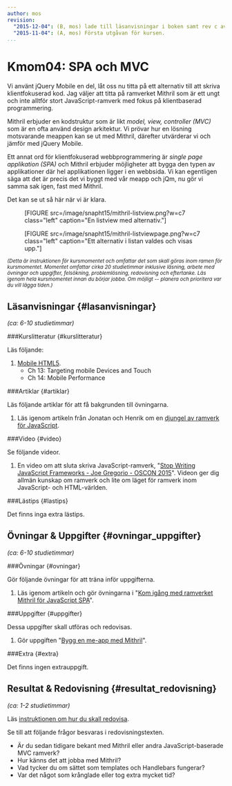 ```yaml
---
author: mos
revision:
  "2015-12-04": (B, mos) lade till läsanvisningar i boken samt rev c av artikeln.
  "2015-11-04": (A, mos) Första utgåvan för kursen.
...
```

Kmom04: SPA och MVC
==================================

Vi använt jQuery Mobile en del, låt oss nu titta på ett alternativ till att skriva klientfokuserad kod. Jag väljer att titta på ramverket Mithril som är ett ungt och inte alltför stort JavaScript-ramverk med fokus på klientbaserad programmering.

Mithril erbjuder en kodstruktur som är likt *model, view, controller (MVC)* som är en ofta använd design arkitektur. Vi prövar hur en lösning motsvarande meappen kan se ut med Mithril, därefter utvärderar vi och jämför med jQuery Mobile.

<!--more-->

Ett annat ord för klientfokuserad webbprogrammering är *single page applikation (SPA)* och Mithril erbjuder möjligheter att bygga den typen av applikationer där hel applikationen ligger i en webbsida. Vi kan egentligen säga att det är precis det vi byggt med vår meapp och jQm, nu gör vi samma sak igen, fast med Mithril.

Det kan se ut så här när vi är klara.

<figure class="wrap">
[FIGURE src=/image/snapht15/mithril-listview.png?w=c7 class="left" caption="En listview med alternativ."]

[FIGURE src=/image/snapht15/mithril-listviewpage.png?w=c7 class="left" caption="Ett alternativ i listan valdes och visas upp."]
</figure>



<small>*(Detta är instruktionen för kursmomentet och omfattar det som skall göras inom ramen för kursmomentet. Momentet omfattar cirka 20 studietimmar inklusive läsning, arbete med övningar och uppgifter, felsökning, problemlösning, redovisning och eftertanke. Läs igenom hela kursmomentet innan du börjar jobba. Om möjligt -- planera och prioritera var du vill lägga tiden.)*</small>



Läsanvisningar  {#lasanvisningar}
---------------------------------

*(ca: 6-10 studietimmar)*


###Kurslitteratur  {#kurslitteratur}

Läs följande:

1. [Mobile HTML5](kunskap/boken-mobile-html5).
    * Ch 13: Targeting mobile Devices and Touch
    * Ch 14: Mobile Performance



###Artiklar {#artiklar}

Läs följande artiklar för att få bakgrunden till övningarna.

1. Läs igenom artikeln från Jonatan och Henrik om en [djungel av ramverk för JavaScript](article/Henrik_Jonatan_Article_rev_c.pdf).



###Video  {#video}

Se följande videor.

1. En video om att sluta skriva JavaScript-ramverk, "[Stop Writing JavaScript Frameworks - Joe Gregorio - OSCON 2015](https://www.youtube.com/watch?v=GMWAHzXQnNM)". Videon ger dig allmän kunskap om ramverk och lite om läget för ramverk inom JavaScript- och HTML-världen.



###Lästips {#lastips}

Det finns inga extra lästips.



Övningar & Uppgifter  {#ovningar_uppgifter}
-------------------------------------------

*(ca: 6-10 studietimmar)*



###Övningar {#ovningar}

Gör följande övningar för att träna inför uppgifterna.

1. Läs igenom artikeln och gör övningarna i "[Kom igång med ramverket Mithril för JavaScript SPA](kunskap/kom-igang-med-ramverket-mithril-for-javascript-spa)".



###Uppgifter {#uppgifter}

Dessa uppgifter skall utföras och redovisas.

1. Gör uppgiften "[Bygg en me-app med Mithril](uppgift/bygg-en-me-app-med-mithril)".



###Extra {#extra}

Det finns ingen extrauppgift.



Resultat & Redovisning  {#resultat_redovisning}
-----------------------------------------------

*(ca: 1-2 studietimmar)*

Läs [instruktionen om hur du skall redovisa](webapp/redovisa).

Se till att följande frågor besvaras i redovisningstexten.

* Är du sedan tidigare bekant med Mithril eller andra JavaScript-baserade MVC ramverk?
* Hur känns det att jobba med Mithril?
* Vad tycker du om sättet som templates och Handlebars fungerar?
* Var det något som krånglade eller tog extra mycket tid?




